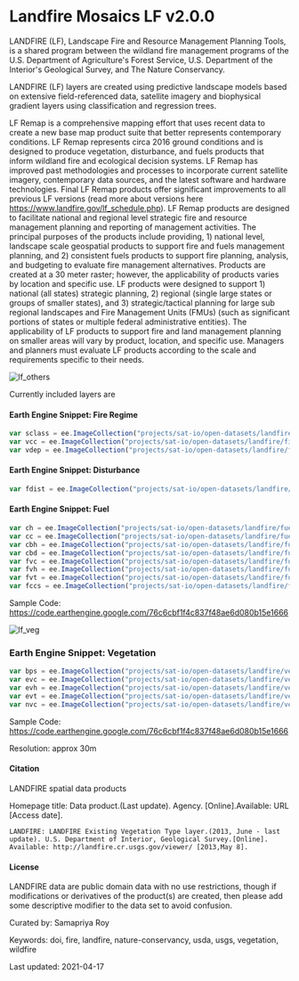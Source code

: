 # Landfire Mosaics LF v2.0.0

LANDFIRE (LF), Landscape Fire and Resource Management Planning Tools, is a shared program between the wildland fire management programs of the U.S. Department of Agriculture's Forest Service, U.S. Department of the Interior's Geological Survey, and The Nature Conservancy.

LANDFIRE (LF) layers are created using predictive landscape models based on extensive field-referenced data, satellite imagery and biophysical gradient layers using classification and regression trees.

LF Remap is a comprehensive mapping effort that uses recent data to create a new base map product suite that better represents contemporary conditions. LF Remap represents circa 2016 ground conditions and is designed to produce vegetation, disturbance, and fuels products that inform wildland fire and ecological decision systems. LF Remap has improved past methodologies and processes to incorporate current satellite imagery, contemporary data sources, and the latest software and hardware technologies. Final LF Remap products offer significant improvements to all previous LF versions (read more about versions here https://www.landfire.gov/lf_schedule.php). LF Remap products are designed to facilitate national and regional level strategic fire and resource management planning and reporting of management activities. The principal purposes of the products include providing, 1) national level, landscape scale geospatial products to support fire and fuels management planning, and 2) consistent fuels products to support fire planning, analysis, and budgeting to evaluate fire management alternatives. Products are created at a 30 meter raster; however, the applicability of products varies by location and specific use. LF products were designed to support 1) national (all states) strategic planning, 2) regional (single large states or groups of smaller states), and 3) strategic/tactical planning for large sub regional landscapes and Fire Management Units (FMUs) (such as significant portions of states or multiple federal administrative entities). The applicability of LF products to support fire and land management planning on smaller areas will vary by product, location, and specific use. Managers and planners must evaluate LF products according to the scale and requirements specific to their needs.

![lf_others](https://user-images.githubusercontent.com/6677629/115133292-bc866080-9fcc-11eb-9cd1-286a46c67ad4.gif)

Currently included layers are

#### Earth Engine Snippet: Fire Regime

```js
var sclass = ee.ImageCollection("projects/sat-io/open-datasets/landfire/fire-regime/sclass");
var vcc = ee.ImageCollection("projects/sat-io/open-datasets/landfire/fire-regime/vcc");
var vdep = ee.ImageCollection("projects/sat-io/open-datasets/landfire/fire-regime/vdep");
```

#### Earth Engine Snippet: Disturbance

```js
var fdist = ee.ImageCollection("projects/sat-io/open-datasets/landfire/disturbance/fdist");
```

#### Earth Engine Snippet: Fuel

```js
var ch = ee.ImageCollection("projects/sat-io/open-datasets/landfire/fuel/ch");
var cc = ee.ImageCollection("projects/sat-io/open-datasets/landfire/fuel/cc");
var cbh = ee.ImageCollection("projects/sat-io/open-datasets/landfire/fuel/cbh");
var cbd = ee.ImageCollection("projects/sat-io/open-datasets/landfire/fuel/cbd");
var fvc = ee.ImageCollection("projects/sat-io/open-datasets/landfire/fuel/fvc");
var fvh = ee.ImageCollection("projects/sat-io/open-datasets/landfire/fuel/fvh");
var fvt = ee.ImageCollection("projects/sat-io/open-datasets/landfire/fuel/fvt");
var fccs = ee.ImageCollection("projects/sat-io/open-datasets/landfire/fuel/fccs");
```
Sample Code: https://code.earthengine.google.com/76c6cbf1f4c837f48ae6d080b15e1666

![lf_veg](https://user-images.githubusercontent.com/6677629/115133326-e3449700-9fcc-11eb-81bf-450c622ca166.gif)

### Earth Engine Snippet: Vegetation

```js
var bps = ee.ImageCollection("projects/sat-io/open-datasets/landfire/vegetation/bps_v2_0_0");
var evc = ee.ImageCollection("projects/sat-io/open-datasets/landfire/vegetation/evc_v2_0_0");
var evh = ee.ImageCollection("projects/sat-io/open-datasets/landfire/vegetation/evh_v2_0_0");
var evt = ee.ImageCollection("projects/sat-io/open-datasets/landfire/vegetation/evt_v2_0_0");
var nvc = ee.ImageCollection("projects/sat-io/open-datasets/landfire/vegetation/nvc_v2_0_0");
```


Sample Code: https://code.earthengine.google.com/76c6cbf1f4c837f48ae6d080b15e1666

Resolution:
approx 30m

#### Citation
LANDFIRE spatial data products

Homepage title: Data product.(Last update). Agency. [Online].Available: URL [Access date].

```
LANDFIRE: LANDFIRE Existing Vegetation Type layer.(2013, June - last update). U.S. Department of Interior, Geological Survey.[Online]. Available: http://landfire.cr.usgs.gov/viewer/ [2013,May 8].
```

#### License
LANDFIRE data are public domain data with no use restrictions, though if modifications or derivatives of the product(s) are created, then please add some descriptive modifier to the data set to avoid confusion.


Curated by: Samapriya Roy

Keywords: doi, fire, landfire, nature-conservancy, usda, usgs, vegetation, wildfire

Last updated: 2021-04-17
